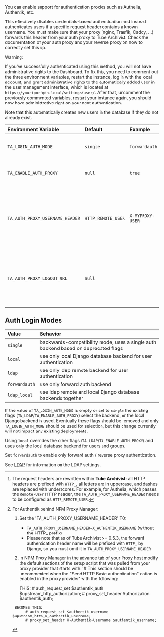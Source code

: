 You can enable support for authentication proxies such as Authelia, Authentik, etc.

This effectively disables credentials-based authentication and instead authenticates users if a specific request header contains a known username.
You must make sure that your proxy (nginx, Traefik, Caddy, ...) forwards this header from your auth proxy to Tube Archivist.
Check the documentation of your auth proxy and your reverse proxy on how to correctly set this up.

Warning:

If you've successfully authenticated using this method, you will not have administrative rights to the Dashboard. To fix this, you need to comment out the three environment variables, restart the instance, log in with the local account, and grant administrative rights to the automatically added user in the user management interface, which is located at `https://youriporfqdn.local/settings/user/`. After that, uncomment the previously commented variables, restart your instance again, you should now have administrative right on your next authentication.

Note that this automatically creates new users in the database if they do not already exist.

| Environment Variable  | Default   | Example   | Description   |
| :-------------------- | :-------- | :-------- | :------------ |
| `TA_LOGIN_AUTH_MODE`  | `single`  | `forwardauth` | Selects authentication backends. See potential values below. Overrides `TA_LDAP`/`TA_ENABLE_AUTH_PROXY`. |
| `TA_ENABLE_AUTH_PROXY` | `null` | `true` | *deprecated* (see below) Set to anything besides empty string to use forward proxy authentication. |
| `TA_AUTH_PROXY_USERNAME_HEADER`| `HTTP_REMOTE_USER` | `X-MYPROXY-USER` | The name of the request header that the auth proxy passes to the proxied application (**Tube Archivist** in this case), so that the application can identify the user. Check the documentation of your auth proxy to get this information.[^1][^2] |
| `TA_AUTH_PROXY_LOGOUT_URL` | `null` | | The URL that **Tube Archivist** should redirect to after a logout. By default, the logout redirects to the login URL, which means the user will be automatically authenticated again. Instead, you might want to configure the logout URL of the auth proxy here. |

[^1]:
    The request headers are rewritten within **Tube Archivist**: all HTTP headers are prefixed with `HTTP_`, all letters are in uppercase, and dashes are replaced with underscores. For example, for Authelia, which passes the `Remote-User` HTTP header, the `TA_AUTH_PROXY_USERNAME_HEADER` needs to be configured as `HTTP_REMOTE_USER`.

[^2]:
    For Authentik behind NPM Proxy Manager:

       1. Set the 'TA_AUTH_PROXY_USERNAME_HEADER' TO:
            - `TA_AUTH_PROXY_USERNAME_HEADER=X_AUTHENTIK_USERNAME` (without the HTTP_ prefix)
            - Please note that as of Tube Archivist >= 0.5.3, the forward authentication header name will be prefixed with `HTTP_` by Django, so you must omit it in `TA_AUTH_PROXY_USERNAME_HEADER`

       2. In NPM Proxy Manager in the advance tab of your Proxy host modify the default sections of the setup script that was pulled from your proxy provider that starts with: '# This section should be uncommented when the "Send HTTP Basic authentication" option is
          enabled in the proxy provider' with the following:

          THIS:
              # auth_request_set $authentik_auth $upstream_http_authorization;
              # proxy_set_header Authorization $authentik_auth;

         BECOMES THIS:
              # auth_request_set $authentik_username $upstream_http_x_authentik_username;
              # proxy_set_header X-Authentik-Username $authentik_username;

## Auth Login Modes

| Value         | Behavior |
| :------------ | :------- |
| `single`      | backwards-compatibility mode, uses a single auth backend based on deprecated flags |
| `local`       | use only local Django database backend for user authentication |
| `ldap`        | use only ldap remote backend for user authentication |
| `forwardauth` | use only forward auth backend |
| `ldap_local`  | use ldap remote and local Django database backends together |

If the value of `TA_LOGIN_AUTH_MODE` is empty or set to `single` the existing flags (`TA_LDAP`/`TA_ENABLE_AUTH_PROXY`) select the backend, or the local Django backend is used. Eventually these flags should be removed and only `TA_LOGIN_AUTH_MODE` should be used for selection, but this change currently will not impact any existing deployments.

Using `local` overrides the other flags (`TA_LDAP`/`TA_ENABLE_AUTH_PROXY`) and uses only the local database backend for users and groups.

Set `forwardauth` to enable only forward auth / reverse proxy authentication.

See [LDAP](ldap.md) for information on the LDAP settings.

